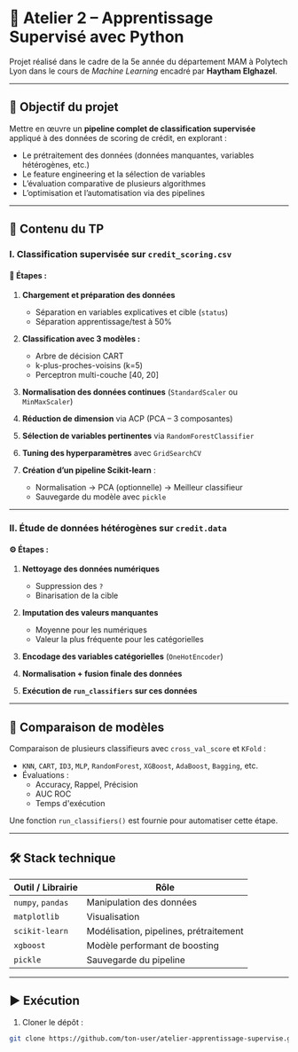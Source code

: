 # 🧠 Atelier 2 – Apprentissage Supervisé avec Python

Projet réalisé dans le cadre de la 5e année du département MAM à Polytech Lyon dans le cours de *Machine Learning* encadré par **Haytham Elghazel**.

---

## 🎯 Objectif du projet

Mettre en œuvre un **pipeline complet de classification supervisée** appliqué à des données de scoring de crédit, en explorant :

- Le prétraitement des données (données manquantes, variables hétérogènes, etc.)
- Le feature engineering et la sélection de variables
- L’évaluation comparative de plusieurs algorithmes
- L’optimisation et l’automatisation via des pipelines

---

## 📁 Contenu du TP

### I. Classification supervisée sur `credit_scoring.csv`

#### 🔧 Étapes :
1. **Chargement et préparation des données**
   - Séparation en variables explicatives et cible (`status`)
   - Séparation apprentissage/test à 50%

2. **Classification avec 3 modèles :**
   - Arbre de décision CART
   - k-plus-proches-voisins (k=5)
   - Perceptron multi-couche [40, 20]

3. **Normalisation des données continues** (`StandardScaler` ou `MinMaxScaler`)

4. **Réduction de dimension** via ACP (PCA – 3 composantes)

5. **Sélection de variables pertinentes** via `RandomForestClassifier`

6. **Tuning des hyperparamètres** avec `GridSearchCV`

7. **Création d’un pipeline Scikit-learn** :
   - Normalisation → PCA (optionnelle) → Meilleur classifieur
   - Sauvegarde du modèle avec `pickle`

---

### II. Étude de données hétérogènes sur `credit.data`

#### ⚙️ Étapes :
1. **Nettoyage des données numériques**
   - Suppression des `?`
   - Binarisation de la cible

2. **Imputation des valeurs manquantes**
   - Moyenne pour les numériques
   - Valeur la plus fréquente pour les catégorielles

3. **Encodage des variables catégorielles** (`OneHotEncoder`)

4. **Normalisation + fusion finale des données**

5. **Exécution de `run_classifiers` sur ces données**

---

## 🔬 Comparaison de modèles

Comparaison de plusieurs classifieurs avec `cross_val_score` et `KFold` :

- `KNN`, `CART`, `ID3`, `MLP`, `RandomForest`, `XGBoost`, `AdaBoost`, `Bagging`, etc.
- Évaluations :
  - Accuracy, Rappel, Précision
  - AUC ROC
  - Temps d'exécution

Une fonction `run_classifiers()` est fournie pour automatiser cette étape.

---

## 🛠️ Stack technique

| Outil / Librairie   | Rôle |
|---------------------|------|
| `numpy`, `pandas`   | Manipulation des données |
| `matplotlib`        | Visualisation |
| `scikit-learn`      | Modélisation, pipelines, prétraitement |
| `xgboost`           | Modèle performant de boosting |
| `pickle`            | Sauvegarde du pipeline |

---

## ▶️ Exécution

1. Cloner le dépôt :
```bash
git clone https://github.com/ton-user/atelier-apprentissage-supervise.git

